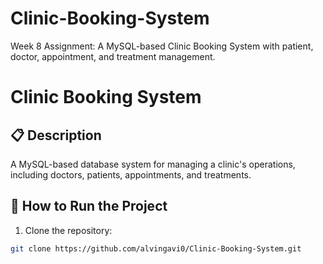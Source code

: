 # Clinic-Booking-System
Week 8 Assignment: A MySQL-based Clinic Booking System with patient, doctor, appointment, and treatment management.
# Clinic Booking System

## 📋 Description
A MySQL-based database system for managing a clinic's operations, including doctors, patients, appointments, and treatments.

## 🚀 How to Run the Project
1. Clone the repository:
```bash
git clone https://github.com/alvingavi0/Clinic-Booking-System.git
